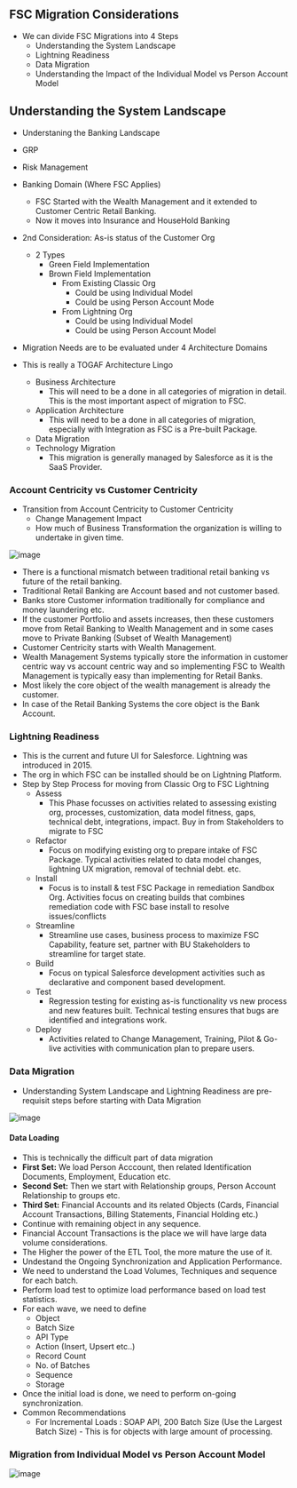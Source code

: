 ## FSC Migration Considerations

* We can divide FSC Migrations into 4 Steps
  * Understanding the System Landscape
  * Lightning Readiness
  * Data Migration
  * Understanding the Impact of the Individual Model vs Person Account Model
  
## Understanding the System Landscape

* Understaning the Banking Landscape
* GRP
* Risk Management

* Banking Domain (Where FSC Applies)
  * FSC Started with the Wealth Management and it extended to Customer Centric Retail Banking.
  * Now it moves into Insurance and HouseHold Banking
  
* 2nd Consideration: As-is status of the Customer Org
  * 2 Types
    * Green Field Implementation
    * Brown Field Implementation
      * From Existing Classic Org
        * Could be using Individual Model
        * Could be using Person Account Mode
      * From Lightning Org
        * Could be using Individual Model
        * Could be using Person Account Model

* Migration Needs are to be evaluated under 4 Architecture Domains
* This is really a TOGAF Architecture Lingo 
  * Business Architecture
    * This will need to be a done in all categories of migration in detail. This is the most important aspect of migration to FSC.
  * Application Architecture
    * This will need to be a done in all categories of migration, especially with Integration as FSC is a Pre-built Package.
  * Data Migration
  * Technology Migration
    * This migration is generally managed by Salesforce as it is the SaaS Provider.

### Account Centricity vs Customer Centricity

* Transition from Account Centricity to Customer Centricity
  * Change Management Impact
  * How much of Business Transformation the organization is willing to undertake in given time.

![image](https://user-images.githubusercontent.com/2145211/51444362-8a3e0980-1cc4-11e9-8c84-48ee54efa983.png)

* There is a functional mismatch between traditional retail banking vs future of the retail banking.
* Traditional Retail Banking are Account based and not customer based.
* Banks store Customer information traditionally for compliance and money laundering etc.
* If the customer Portfolio and assets increases, then these customers move from Retail Banking to Wealth Management and in some cases move to Private Banking (Subset of Wealth Management)
* Customer Centricity starts with Wealth Management.
* Wealth Management Systems typically store the information in customer centric way vs account centric way and so implementing FSC to Wealth Management is typically easy than implementing for Retail Banks.
* Most likely the core object of the wealth management is already the customer.
* In case of the Retail Banking Systems the core object is the Bank Account.


### Lightning Readiness

* This is the current and future UI for Salesforce. Lightning was introduced in 2015.
* The org in which FSC can be installed should be on Lightning Platform.
* Step by Step Process for moving from Classic Org to FSC Lightning
  * Assess
    * This Phase focusses on activities related to assessing existing org, processes, customization, data model fitness, gaps, technical debt, integrations, impact. Buy in from Stakeholders to migrate to FSC
  * Refactor
    * Focus on modifying existing org to prepare intake of FSC Package. Typical activities related to data model changes, lightning UX migration, removal of technial debt. etc.
  * Install 
    * Focus is to install & test FSC Package in remediation Sandbox Org. Activities focus on creating builds that combines remediation code with FSC base install to resolve issues/conflicts 
  * Streamline
    * Streamline use cases, business process to maximize FSC Capability, feature set, partner with BU Stakeholders to streamline for target state.
  * Build
    * Focus on typical Salesforce development activities such as declarative and component based development.
  * Test
    * Regression testing for existing as-is functionality vs new process and new features built. Technical testing ensures that bugs are identified and integrations work.
  * Deploy
    * Activities related to Change Management, Training, Pilot & Go-live activities with communication plan to prepare users.
    
  
### Data Migration

* Understanding System Landscape and Lightning Readiness are pre-requisit steps before starting with Data Migration

![image](https://user-images.githubusercontent.com/2145211/51444811-a2b12280-1cca-11e9-9656-85bf7504d446.png)

#### Data Loading

* This is technically the difficult part of data migration
* **First Set:**  We load Person Acccount, then related Identification Documents, Employment, Education etc.
* **Second Set:** Then we start with Relationship groups, Person Account Relationship to groups etc.
* **Third Set:** Financial Accounts and its related Objects (Cards, Financial Account Transactions, Billing Statements, Financial Holding etc.)
* Continue with remaining object in any sequence.
* Financial Account Transactions is the place we will have large data volume considerations.
* The Higher the power of the ETL Tool, the more mature the use of it. 
* Undestand the Ongoing Synchronization and Application Performance. 
* We need to understand the Load Volumes, Techniques and sequence for each batch.
* Perform load test to optimize load performance based on load test statistics. 
* For each wave, we need to define
  * Object
  * Batch Size
  * API Type
  * Action (Insert, Upsert etc..)
  * Record Count
  * No. of Batches
  * Sequence
  * Storage
* Once the initial load is done, we need to perform on-going synchronization.
* Common Recommendations
  * For Incremental Loads : SOAP API, 200 Batch Size (Use the Largest Batch Size) - This is for objects with large amount of processing.


### Migration from Individual Model vs Person Account Model

![image](https://user-images.githubusercontent.com/2145211/51444951-c4130e00-1ccc-11e9-86e9-a11c44638f16.png)









